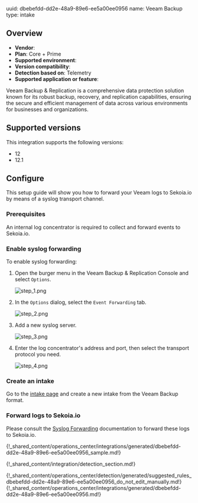 uuid: dbebefdd-dd2e-48a9-89e6-ee5a00ee0956
name: Veeam Backup
type: intake

## Overview
- **Vendor**:
- **Plan**: Core + Prime
- **Supported environment**:
- **Version compatibility**:
- **Detection based on**: Telemetry
- **Supported application or feature**:

Veeam Backup & Replication is a comprehensive data protection solution known for its robust backup, recovery, and replication capabilities, ensuring the secure and efficient management of data across various environments for businesses and organizations.

## Supported versions

This integration supports the following versions:

- 12
- 12.1



## Configure

This setup guide will show you how to forward your Veeam logs to Sekoia.io by means of a syslog transport channel.

### Prerequisites

An internal log concentrator is required to collect and forward events to Sekoia.io.

### Enable syslog forwarding

To enable syslog forwarding:

1. Open the burger menu in the Veeam Backup & Replication Console and select `Options`.

    ![step_1.png](/assets/operation_center/integration_catalog/application/veeam-backup/step_1.png)

2. In the `Options` dialog, select the `Event Forwarding` tab.

    ![step_2.png](/assets/operation_center/integration_catalog/application/veeam-backup/step_2.png)

3. Add a new syslog server.

    ![step_3.png](/assets/operation_center/integration_catalog/application/veeam-backup/step_3.png)

4. Enter the log concentrator's address and port, then select the transport protocol you need.

    ![step_4.png](/assets/operation_center/integration_catalog/application/veeam-backup/step_4.png)

### Create an intake

Go to the [intake page](https://app.sekoia.io/operations/intakes) and create a new intake from the Veeam Backup format.

### Forward logs to Sekoia.io

Please consult the [Syslog Forwarding](../../../ingestion_methods/sekoiaio_forwarder/) documentation to forward these logs to Sekoia.io.

{!_shared_content/operations_center/integrations/generated/dbebefdd-dd2e-48a9-89e6-ee5a00ee0956_sample.md!}


{!_shared_content/integration/detection_section.md!}

{!_shared_content/operations_center/detection/generated/suggested_rules_dbebefdd-dd2e-48a9-89e6-ee5a00ee0956_do_not_edit_manually.md!}
{!_shared_content/operations_center/integrations/generated/dbebefdd-dd2e-48a9-89e6-ee5a00ee0956.md!}

